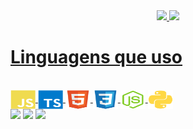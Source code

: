<div align="center">
  <a href="https://github.com/normyee">
  <img height="180em" src="https://github-readme-stats.vercel.app/api?username=normyee&show_icons=true&theme=synthwave&include_all_commits=true&count_private=true"/>
  <img height="180em" src="https://github-readme-stats.vercel.app/api/top-langs/?username=normyee&layout=compact&langs_count=7&theme=synthwave"/>
</div>

<h1>Linguagens que uso</h1>
<div style="display: inline_block"><br>
  <img align="center" alt="Jsz" height="30" width="40" src="https://raw.githubusercontent.com/devicons/devicon/master/icons/javascript/javascript-plain.svg">
  <img align="center" alt="Tsz" height="30" width="40" src="https://raw.githubusercontent.com/devicons/devicon/master/icons/typescript/typescript-plain.svg">
  <img align="center" alt="HTMLz" height="30" width="40" src="https://raw.githubusercontent.com/devicons/devicon/master/icons/html5/html5-original.svg">
  <img align="center" alt="CSSsz" height="30" width="40" src="https://raw.githubusercontent.com/devicons/devicon/master/icons/css3/css3-original.svg">
  <img align="center" alt="Nodejssz" height="30" width="40" src="https://github.com/devicons/devicon/blob/master/icons/nodejs/nodejs-plain.svg">
  <img align="center" alt="Pythonsz" height="30" width="40" src="https://github.com/devicons/devicon/blob/master/icons/python/python-plain.svg">
</div>
  
  <div>
  <a href = "mailto:contatoluancastilho@gmail.com"><img src="https://img.shields.io/badge/-Gmail-%23333?style=for-the-badge&logo=gmail&logoColor=white" target="_blank"></a>
  <a href="https://www.linkedin.com/in/luan-castilho-9941791ba/" target="_blank"><img src="https://img.shields.io/badge/-LinkedIn-%230077B5?style=for-the-badge&logo=linkedin&logoColor=white" target="_blank"></a> 
     <a href="https://instagram.com/sounormye" target="_blank"><img src="https://img.shields.io/badge/-Instagram-%23E4405F?style=for-the-badge&logo=instagram&logoColor=white" target="_blank"></a>
  
  </div>
